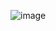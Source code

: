 ![image](https://user-images.githubusercontent.com/66830887/222749704-39bc0563-7ee2-49e0-847c-02ab2df1b8e9.png)
